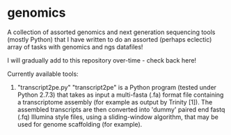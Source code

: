 genomics
========

A collection of assorted genomics and next generation sequencing tools (mostly Python) that I have written to do an assorted (perhaps eclectic) array of tasks with genomics and ngs datafiles!

I will gradually add to this repository over-time - check back here!

Currently available tools:

1) "transcript2pe.py"
"transcript2pe" is a Python program (tested under Python 2.7.3) that takes as input a multi-fasta (.fa) format file containing a transcriptome assembly (for example as output by Trinity [1]). The assembled transcripts are then converted into 'dummy' paired end fastq (.fq) Illumina style files, using a sliding-window algorithm, that may be used for genome scaffolding (for example).

